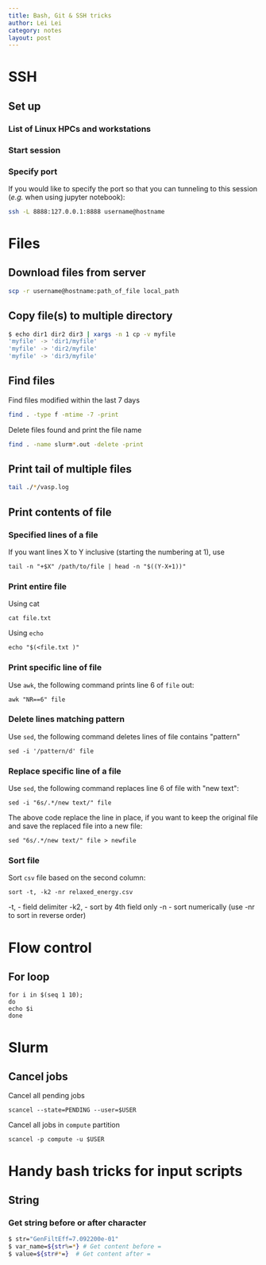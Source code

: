 ```yaml
---
title: Bash, Git & SSH tricks
author: Lei Lei
category: notes
layout: post
---
```


# SSH
## Set up

### List of Linux HPCs and workstations

### Start session

### Specify port
If you would like to specify the port so that you can tunneling to this session (_e.g._ when using jupyter notebook):

~~~ bash
ssh -L 8888:127.0.0.1:8888 username@hostname
~~~

# Files
## Download files from server

~~~ bash
scp -r username@hostname:path_of_file local_path
~~~

## Copy file(s) to multiple directory

```bash
$ echo dir1 dir2 dir3 | xargs -n 1 cp -v myfile
'myfile' -> 'dir1/myfile'
'myfile' -> 'dir2/myfile'
'myfile' -> 'dir3/myfile'
```

## Find files

Find files modified within the last 7 days

``` bash
find . -type f -mtime -7 -print
```

Delete files found and print the file name
~~~bash
find . -name slurm*.out -delete -print
~~~

## Print tail of multiple files

```bash
tail ./*/vasp.log
```

## Print contents of file

### Specified lines of a file

If you want lines X to Y inclusive (starting the numbering at 1), use

```shell
tail -n "+$X" /path/to/file | head -n "$((Y-X+1))"
```

### Print entire file

Using cat

~~~shell
cat file.txt
~~~

Using `echo`

~~~shell
echo "$(<file.txt )"
~~~

### Print specific line of file

Use `awk`, the following command prints line 6 of `file` out:

~~~shell
awk "NR==6" file
~~~

### Delete lines matching pattern
Use `sed`, the following command deletes lines of file contains "pattern"

~~~shell
sed -i '/pattern/d' file
~~~

### Replace specific line of a file

Use `sed`, the following command replaces line 6 of file with "new text":

~~~shell
sed -i "6s/.*/new text/" file
~~~

The above code replace the line in place, if you want to keep the original file and save the replaced file into a new file:

~~~shell
sed "6s/.*/new text/" file > newfile
~~~

### Sort file
Sort `csv` file based on the second column:

~~~shell
sort -t, -k2 -nr relaxed_energy.csv
~~~

-t, - field delimiter
-k2, - sort by 4th field only
-n - sort numerically (use -nr to sort in reverse order)

# Flow control

## For loop

~~~shell
for i in $(seq 1 10);
do
echo $i
done
~~~

# Slurm

## Cancel jobs
Cancel all pending jobs
~~~shell
scancel --state=PENDING --user=$USER
~~~

Cancel all jobs in `compute` partition

~~~shell
scancel -p compute -u $USER
~~~


# Handy bash tricks for input scripts
## String
### Get string before or after character

```bash
$ str="GenFiltEff=7.092200e-01"
$ var_name=${str%=*} # Get content before =
$ value=${str#*=}  # Get content after =
```

